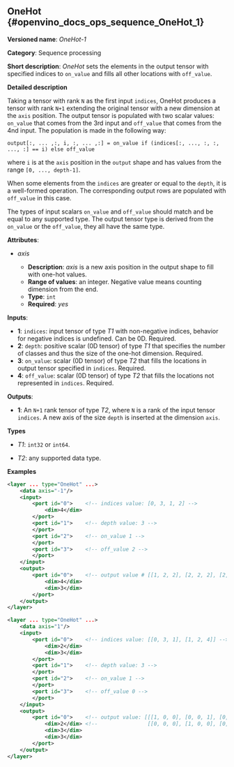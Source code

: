 ## OneHot <a name="OneHot"></a> {#openvino_docs_ops_sequence_OneHot_1}

**Versioned name**: *OneHot-1*

**Category**: Sequence processing

**Short description**: *OneHot* sets the elements in the output tensor with specified indices to `on_value` and fills all other locations with `off_value`.

**Detailed description**

Taking a tensor with rank `N` as the first input `indices`, OneHot produces a tensor with rank `N+1` extending the original
tensor with a new dimension at the `axis` position. The output tensor is populated with two scalar values: `on_value`
that comes from the 3rd input and `off_value` that comes from the 4nd input. The population is made in the following way:

    output[:, ... ,:, i, :, ... ,:] = on_value if (indices[:, ..., :, :, ..., :] == i) else off_value

where `i` is at the `axis` position in the `output` shape and has values from the range `[0, ..., depth-1]`.

When some elements from the `indices` are greater or equal to the `depth`, it is a well-formed operation. The corresponding output rows are populated with `off_value` in this case.

The types of input scalars `on_value` and `off_value` should match and be equal to any supported type. The output tensor type is derived from the `on_value` or the `off_value`, they all have the same type.

**Attributes**:

* *axis*

  * **Description**: *axis* is a new axis position in the output shape to fill with one-hot values.
  * **Range of values**: an integer. Negative value means counting dimension from the end.
  * **Type**: `int`
  * **Required**: *yes*

**Inputs**:

* **1**: `indices`: input tensor of type *T1* with non-negative indices, behavior for negative indices is undefined. Can be 0D. Required.
* **2**: `depth`: positive scalar (0D tensor) of type *T1* that specifies the number of classes and thus the size of the one-hot dimension. Required.
* **3**: `on_value`: scalar (0D tensor) of type *T2* that fills the locations in output tensor specified in `indices`. Required.
* **4**: `off_value`: scalar (0D tensor) of type *T2* that fills the locations not represented in `indices`. Required.

**Outputs**:

* **1**: An `N+1` rank tensor of type *T2*, where `N` is a rank of the input tensor `indices`. A new axis of the size `depth` is inserted at the dimension `axis`.

**Types**

* *T1*: `int32` or `int64`.

* *T2*: any supported data type.

**Examples**

```xml
<layer ... type="OneHot" ...>
    <data axis="-1"/>
    <input>
        <port id="0">    <!-- indices value: [0, 3, 1, 2] -->
            <dim>4</dim>
        </port>
        <port id="1">    <!-- depth value: 3 -->
        </port>
        <port id="2">    <!-- on_value 1 -->
        </port>
        <port id="3">    <!-- off_value 2 -->
        </port>
    </input>
    <output>
        <port id="0">    <!-- output value # [[1, 2, 2], [2, 2, 2], [2, 1, 2], [2, 2, 1]] -->
            <dim>4</dim>
            <dim>3</dim>
        </port>
    </output>
</layer>
```

```xml
<layer ... type="OneHot" ...>
    <data axis="1"/>
    <input>
        <port id="0">    <!-- indices value: [[0, 3, 1], [1, 2, 4]] -->
            <dim>2</dim>
            <dim>3</dim>
        </port>
        <port id="1">    <!-- depth value: 3 -->
        </port>
        <port id="2">    <!-- on_value 1 -->
        </port>
        <port id="3">    <!-- off_value 0 -->
        </port>
    </input>
    <output>
        <port id="0">    <!-- output value: [[[1, 0, 0], [0, 0, 1], [0, 0, 0]], -->
            <dim>2</dim> <!--                [[0, 0, 0], [1, 0, 0], [0, 1, 0]]] -->
            <dim>3</dim>
            <dim>3</dim>
        </port>
    </output>
</layer>
```
